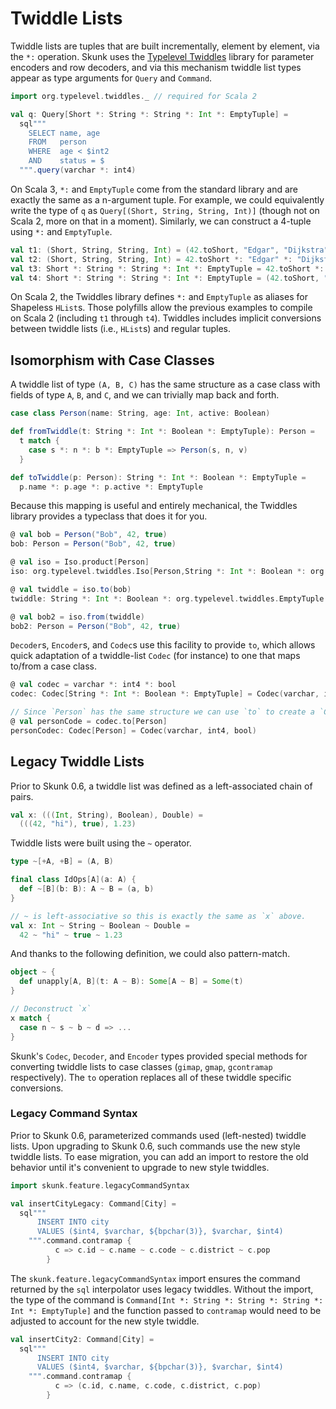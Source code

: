# Twiddle Lists

Twiddle lists are tuples that are built incrementally, element by element, via the `*:` operation. Skunk uses the [Typelevel Twiddles](https://github.com/typelevel/twiddles) library for parameter encoders and row decoders, and via this mechanism twiddle list types appear as type arguments for `Query` and `Command`.

```scala
import org.typelevel.twiddles._ // required for Scala 2

val q: Query[Short *: String *: String *: Int *: EmptyTuple] =
  sql"""
    SELECT name, age
    FROM   person
    WHERE  age < $int2
    AND    status = $
  """.query(varchar *: int4)
```

On Scala 3, `*:` and `EmptyTuple` come from the standard library and are exactly the same as a n-argument tuple. For example, we could equivalently write the type of `q` as `Query[(Short, String, String, Int)]` (though not on Scala 2, more on that in a moment). Similarly, we can construct a 4-tuple using `*:` and `EmptyTuple`.

```scala
val t1: (Short, String, String, Int) = (42.toShort, "Edgar", "Dijkstra", 100)
val t2: (Short, String, String, Int) = 42.toShort *: "Edgar" *: "Dijkstra" *: 100 *: EmptyTuple
val t3: Short *: String *: String *: Int *: EmptyTuple = 42.toShort *: "Edgar" *: "Dijkstra" *: 100 *: EmptyTuple
val t4: Short *: String *: String *: Int *: EmptyTuple = (42.toShort, "Edgar", "Dijkstra", 100)
```

On Scala 2, the Twiddles library defines `*:` and `EmptyTuple` as aliases for Shapeless `HList`s. Those polyfills allow the previous examples to compile on Scala 2 (including `t1` through `t4`). Twiddles includes implicit conversions between twiddle lists (i.e., `HList`s) and regular tuples.

## Isomorphism with Case Classes

A twiddle list of type `(A, B, C)` has the same structure as a case class with fields of type `A`, `B`, and `C`, and we can trivially map back and forth.

```scala
case class Person(name: String, age: Int, active: Boolean)

def fromTwiddle(t: String *: Int *: Boolean *: EmptyTuple): Person =
  t match {
    case s *: n *: b *: EmptyTuple => Person(s, n, v)
  }

def toTwiddle(p: Person): String *: Int *: Boolean *: EmptyTuple =
  p.name *: p.age *: p.active *: EmptyTuple
```

Because this mapping is useful and entirely mechanical, the Twiddles library provides a typeclass that does it for you.

```scala
@ val bob = Person("Bob", 42, true)
bob: Person = Person("Bob", 42, true)

@ val iso = Iso.product[Person]
iso: org.typelevel.twiddles.Iso[Person,String *: Int *: Boolean *: org.typelevel.twiddles.EmptyTuple] = org.typelevel.twiddles.Iso$$anon$1@84d9646

@ val twiddle = iso.to(bob)
twiddle: String *: Int *: Boolean *: org.typelevel.twiddles.EmptyTuple = Bob :: 42 :: true :: HNil

@ val bob2 = iso.from(twiddle)
bob2: Person = Person("Bob", 42, true)
```

`Decoder`s, `Encoder`s, and `Codec`s use this facility to provide `to`, which allows quick adaptation of a twiddle-list `Codec` (for instance) to one that maps to/from a case class.

```scala
@ val codec = varchar *: int4 *: bool
codec: Codec[String *: Int *: Boolean *: EmptyTuple] = Codec(varchar, int4, bool)

// Since `Person` has the same structure we can use `to` to create a `Codec[Person]`
@ val personCode = codec.to[Person]
personCodec: Codec[Person] = Codec(varchar, int4, bool)
```

## Legacy Twiddle Lists

Prior to Skunk 0.6, a twiddle list was defined as a left-associated chain of pairs.

```scala
val x: (((Int, String), Boolean), Double) =
  (((42, "hi"), true), 1.23)
```

Twiddle lists were built using the `~` operator.

```scala
type ~[+A, +B] = (A, B)

final class IdOps[A](a: A) {
  def ~[B](b: B): A ~ B = (a, b)
}

// ~ is left-associative so this is exactly the same as `x` above.
val x: Int ~ String ~ Boolean ~ Double =
  42 ~ "hi" ~ true ~ 1.23
```

And thanks to the following definition, we could also pattern-match.

```scala
object ~ {
  def unapply[A, B](t: A ~ B): Some[A ~ B] = Some(t)
}

// Deconstruct `x`
x match {
  case n ~ s ~ b ~ d => ...
}
```

Skunk's `Codec`, `Decoder`, and `Encoder` types provided special methods for converting twiddle lists to case classes (`gimap`, `gmap`, `gcontramap` respectively). The `to` operation replaces all of these twiddle specific conversions.

### Legacy Command Syntax

Prior to Skunk 0.6, parameterized commands used (left-nested) twiddle lists. Upon upgrading to Skunk 0.6, such commands use the new style twiddle lists. To ease migration, you can add an import to restore the old behavior until it's convenient to upgrade to new style twiddles.

```scala
import skunk.feature.legacyCommandSyntax

val insertCityLegacy: Command[City] =
  sql"""
      INSERT INTO city
      VALUES ($int4, $varchar, ${bpchar(3)}, $varchar, $int4)
    """.command.contramap {
          c => c.id ~ c.name ~ c.code ~ c.district ~ c.pop
        }
```

The `skunk.feature.legacyCommandSyntax` import ensures the command returned by the `sql` interpolator uses legacy twiddles. Without the import, the type of the command is `Command[Int *: String *: String *: String *: Int *: EmptyTuple]` and the function passed to `contramap` would need to be adjusted to account for the new style twiddle.

```scala
val insertCity2: Command[City] =
  sql"""
      INSERT INTO city
      VALUES ($int4, $varchar, ${bpchar(3)}, $varchar, $int4)
    """.command.contramap {
          c => (c.id, c.name, c.code, c.district, c.pop)
        }
```
